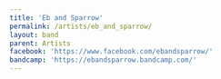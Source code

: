 ```yaml
---
title: 'Eb and Sparrow'
permalink: /artists/eb_and_sparrow/
layout: band
parent: Artists
facebook: 'https://www.facebook.com/ebandsparrow/'
bandcamp: 'https://ebandsparrow.bandcamp.com/'
---
```

